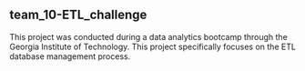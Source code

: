 ## team_10-ETL_challenge
This project was conducted during a data analytics bootcamp through the Georgia Institute of Technology. This project specifically focuses on the ETL database management process. 
